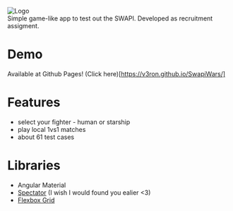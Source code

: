 ![Logo](https://i.ibb.co/mb4B66L/Zrzut-ekranu-2019-10-24-o-00-46-28.png)  
Simple game-like app to test out the SWAPI. Developed as recruitment assigment.

# Demo
Available at Github Pages! (Click here)[https://v3ron.github.io/SwapiWars/]

# Features
* select your fighter - human or starship
* play local 1vs1 matches
* about 61 test cases

# Libraries
* Angular Material
* [Spectator](https://github.com/ngneat/spectator#custom-host-component) (I wish I would found you ealier <3)
* [Flexbox Grid](http://flexboxgrid.com)
